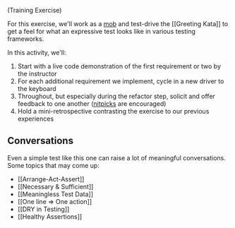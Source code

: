 (Training Exercise)

For this exercise, we'll work as a [mob](https://en.wikipedia.org/wiki/Mob_programming) and test-drive the [[Greeting Kata]] to get a feel for what an expressive test looks like in various testing frameworks. 

In this activity, we'll:

1. Start with a live code demonstration of the first requirement or two by the instructor
2. For each additional requirement we implement, cycle in a new driver to the keyboard
3. Throughout, but especially during the refactor step, solicit and offer feedback to one another ([nitpicks](http://help.exercism.io/nitpicking-code.html) are encouraged)
4. Hold a mini-retrospective contrasting the exercise to our previous experiences

## Conversations

Even a simple test like this one can raise a lot of meaningful conversations. Some topics that may come up:

* [[Arrange-Act-Assert]] 
* [[Necessary & Sufficient]] 
* [[Meaningless Test Data]] 
* [[One line => One action]] 
* [[DRY in Testing]] 
* [[Healthy Assertions]]